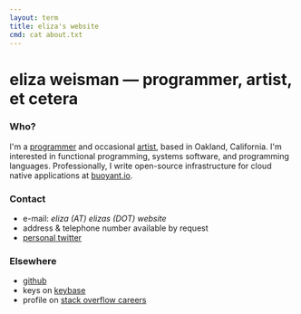 ```yaml
---
layout: term
title: eliza's website
cmd: cat about.txt
---
```


eliza weisman &mdash; programmer, artist, et cetera
=============================================

### Who?

I'm a [programmer](/code) and occasional [artist](/portfolio), based in Oakland, California. I'm interested in functional programming, systems software, and programming languages. Professionally, I write open-source infrastructure for cloud native applications at [buoyant.io](https://buoyant.io).

### Contact
+ e-mail:<!--  _eliza (AT) buoyant (DOT) io_ or --> _eliza (AT) elizas (DOT) website_
+ address & telephone number available by request
+ <a class = "dir" href = "https://twitter.com/mycoliza">personal twitter</a>

### Elsewhere
+ <a class = "dir" href="https://github.com/hawkw">github</a>
+ keys on <a class = "dir" href="https://keybase.io/hawk">keybase</a>
+ profile on <a class = "dir" href="http://stackoverflow.com/story/eliza">stack overflow careers</a>
